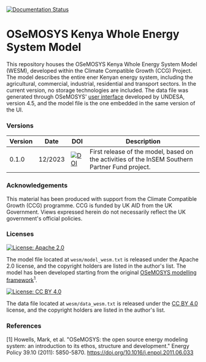 [![Documentation Status](https://readthedocs.org/projects/osemosys-kenya-wesm/badge/?version=latest)](https://osemosys-kenya-wesm.readthedocs.io/en/latest/?badge=latest)


# OSeMOSYS Kenya Whole Energy System Model

This repository houses the OSeMOSYS Kenya Whole Energy System Model (WESM), developed within the Climate Compatible Growth (CCG) Project. The model describes the entire ener Kenyan energy system, including the agricultural, commercial, industrial, residential and transport sectors. In the current version, no storage technologies are included. The data file was generated through OSeMOSYS' [user interface](https://github.com/ClimateCompatibleGrowth/OSEMOSYS_UI) developed by UNDESA, version 4.5, and the model file is the one embedded in the same version of the UI.

### Versions

| Version | Date    | DOI                                                                                                        | Description                                                                                   |
|---------|---------|------------------------------------------------------------------------------------------------------------|-----------------------------------------------------------------------------------------------|
| 0.1.0   | 12/2023 |[![DOI](https://zenodo.org/badge/DOI/10.5281/zenodo.11103010.svg)](https://doi.org/10.5281/zenodo.11103010) |First release of the model, based on the activities of the InSEM Southern Partner Fund project.|

### Acknowledgements
This material has been produced with support from the Climate Compatible Growth (CCG) programme. CCG is funded by UK AID from the UK Government. Views expressed herein do not necessarily reflect the UK government's official policies.

### Licenses
[![License: Apache 2.0](https://img.shields.io/badge/License-Apache%202.0-blue.svg)](https://github.com/ClimateCompatibleGrowth/osemosys_kenya?tab=Apache-2.0-1-ov-file#readme)

The model file located at ```wesm/model_wesm.txt``` is released under the Apache 2.0 license, and the copyright holders are listed in the author's list. The model has been developed starting from the original [OSeMOSYS modelling framework](https://github.com/OSeMOSYS/OSeMOSYS_GNU_MathProg?tab=readme-ov-file)<sup>1</sup>.

[![License: CC BY 4.0](https://img.shields.io/badge/License-CC%20BY--4.0-lightgrey.svg)](https://creativecommons.org/licenses/by/4.0/)

The data file located at ```wesm/data_wesm.txt``` is released under the [CC BY 4.0](https://creativecommons.org/licenses/by/4.0) license, and the copyright holders are listed in the author's list.

### References
[1] Howells, Mark, et al. "OSeMOSYS: the open source energy modeling system: an introduction to its ethos, structure and development." Energy Policy 39.10 (2011): 5850-5870. https://doi.org/10.1016/j.enpol.2011.06.033
